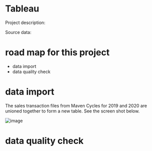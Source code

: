 # Tableau

Project description:


Source data:


# road map for this project
- data import
- data quality check

# data import

The sales transaction files from Maven Cycles for 2019 and 2020 are unioned together to form a new table. See the screen shot below.

![image](https://github.com/garth-c/tableau/assets/138831938/c721fd39-991b-4574-ac1f-697f647ccb52)

# data quality check


